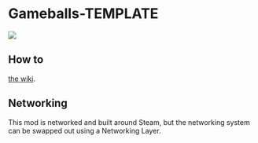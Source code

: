 # Gameballs-TEMPLATE

![](https://i.imgur.com/1ZpMfei.png)

## How to
 [the wiki]([https://github.com/Lakatrazz/BONELAB-Fusion/wiki](https://th.bing.com/th/id/R.ebb2895243b6191f78a47caa12b295d8?rik=cXG8Gu2oD6AJ3g&pid=ImgRaw&r=0)).

## Networking
This mod is networked and built around Steam, but the networking system can be swapped out using a Networking Layer.

